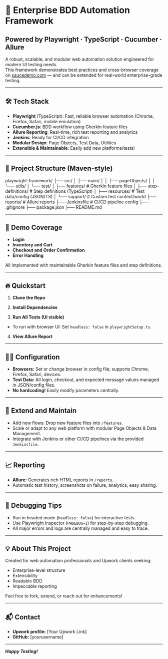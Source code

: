 # 🚀 Enterprise BDD Automation Framework
## Powered by Playwright · TypeScript · Cucumber · Allure

A robust, scalable, and modular web automation solution engineered for modern UI testing needs.  
This framework demonstrates best practices and cross-browser coverage on [saucedemo.com](https://www.saucedemo.com) — and can be extended for real-world enterprise-grade testing.

---

## 🛠️ Tech Stack

- **Playwright** (TypeScript): Fast, reliable browser automation (Chrome, Firefox, Safari, mobile emulation)
- **Cucumber.js**: BDD workflow using Gherkin feature files
- **Allure Reporting**: Real-time, rich test reporting and analytics
- **Jenkins**: Ready for CI/CD integration
- **Modular Design**: Page Objects, Test Data, Utilities
- **Extensible & Maintainable**: Easily add new platforms/tests!

---

## 📁 Project Structure (Maven-style)
playwright-framework/
├── src/
│ ├── main/
│ │ ├── pageObjects/
│ │ └── utils/
│ └── test/
│ ├── features/ # Gherkin feature files
│ ├── step-definitions/ # Step definitions (TypeScript)
│ ├── resources/ # Test data/config (JSON/TS)
│ └── support/ # Custom test context/world
├── reports/ # Allure reports
├── Jenkinsfile # CI/CD pipeline config
├── .gitignore
├── package.json
├── README.md


---

## 🚦 Demo Coverage

- **Login**
- **Inventory and Cart**
- **Checkout and Order Confirmation**
- **Error Handling**

All implemented with maintainable Gherkin feature files and step definitions.

---

## 🔥 Quickstart

1. **Clone the Repo**

2. **Install Dependencies**

3. **Run All Tests (UI visible)**

- To run with browser UI: Set `headless: false` in `playwrightSetup.ts`.

4. **View Allure Report**


---

## 🧑‍💻 Configuration

- **Browsers:** Set or change browser in config file; supports Chrome, Firefox, Safari, devices.
- **Test Data:** All login, checkout, and expected message values managed in JSON/config files.
- **No hardcoding!** Easily modify parameters centrally.

---

## 🧩 Extend and Maintain

- Add new flows: Drop new feature files into `/features`.
- Scale or adapt to any web platform with modular Page Objects & Data Management.
- Integrate with Jenkins or other CI/CD pipelines via the provided `Jenkinsfile`.

---

## 📈 Reporting

- **Allure:** Generates rich HTML reports in `/reports`.
- Automatic test history, screenshots on failure, analytics, easy sharing.

---

## 🔎 Debugging Tips

- Run in headed mode (`headless: false`) for interactive tests.
- Use Playwright Inspector (`PWDEBUG=1`) for step-by-step debugging.
- All major errors and logs are centrally managed and easy to trace.

---

## 💡 About This Project

Created for web automation professionals and Upwork clients seeking:
- Enterprise-level structure
- Extensibility
- Readable BDD
- Impeccable reporting

Feel free to fork, extend, or reach out for enhancements!

---

## 📬 Contact

- **Upwork profile:** [Your Upwork Link]
- **GitHub:** [yourusername]

---

**_Happy Testing!_**



